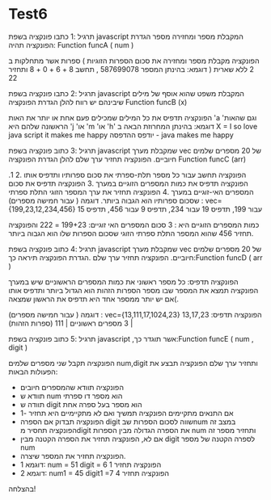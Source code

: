 # Test6
תרגיל :1 
כתבו פונקציה בשפת javascript המקבלת מספר ומחזירה מספר 
הגדרת הפונקציה תהיה: Function funcA ( num ) 

הפונקציה מקבלת מספר ומחזירה את סכום הספרות הזוגיות ) ספרות אשר מתחלקות ב 2 ללא שארית ( 
דוגמא:
בהינתן המספר 587699078 , תחשב 8 + 6 + 0 + 8 ותחזיר 22


תרגיל :2 
כתבו פונקציה בשפת javascript המקבלת משפט שהוא אוסף של מילים שיבינהם יש רווח 
להלן הגדרת הפונקציה Function funcB (x) 

הפונקציה תדפיס את כל המילים שמכילים פעם אחת או יותר את האות 'a 'וגם שהאות הראשונה שלהם היא 'j 'או 'm 'או 'h'
דוגמא: 
בהינתן המחרוזת הבאה ב X = I so love java script it makes me happy
יודפס
ההדפסה - java makes me happy


תרגיל :3 
כתוב פונקציה בשפת javascript שמקבלת מערך vec של 20 מספרים שלמים חיוביים. הפונקציה תחזיר ערך שלם
להלן הגדרת הפונקציה Function funcC (arr)

.1 הפונקציה תחשב עבור כל מספר תלת-ספרתי את סכום ספרותיו ותדפיס אותו
.2 הפונקציה תדפיס את כמות המספרים הזוגיים במערך 
.3 הפונקציה תדפיס את סכום המספרים האי-זוגיים במערך
.4 הפונקציה תחזיר את ערך המספר הזוגי התלת ספרתי שסכום ספרותיו הוא הגבוה ביותר.
דוגמה ( עבור חמישה מספרים) : vec={199,23,12,234,456}
עבור 199, תדפיס 19
עבור 234, תדפיס 9
עבור 456, תדפיס 15

כמות המספרים הזוגיים היא : 3
סכום המספרים האי זוגיים: 199+23 = 222
והפונקציה תחזיר 456 שהוא המספר התלת ספרתי הזוגי שסכום הספרות שלו הוא הגבוה ביותר.



תרגיל :4 
כתוב פונקציה בשפת javascript שמקבלת מערך vec של 20 מספרים שלמים חיוביים. הפונקציה תחזיר ערך שלם .הגדרת 
הפונקציה תיראה כך:Function funcD ( arr ) 

הפונקציה תדפיס:
כל מספר ראשוני
את כמות המספרים הראשוניים שיש במערך
הפונקציה תמצא את המספר שבו מספר הספרות הזהות הוא הגדול ביותר ותדפיס אותו )אם יש יותר ממספר אחד היא תדפיס את הראשון שמצאה.


דוגמה ( עבור חמישה מספרים) : vec={13,111,17,1024,23}
הפונקציה תדפיס: 13,17,23 | 3 מספרים ראשוניים | 111 (ספרות הזהות)



תרגיל :5 
כתוב פונקציה בשפת javascript ,אשר תוגדר כך:Function funcE ( num , digit ) 

הפונקציה תקבל שני מספרים שלמים num,digit ותחזיר ערך שלם
הפונקציה תבצע את הפעולות הבאות: 
- הפונקציה תוודא שהמספרים חיובים
- תוודא ש num הוא מספר דו ספרתי
- תוודה ש digit הוא מספר בעל ספרה אחת
- אם  התנאים מתקיימים הפונקציה תמשיך ואם לא מתקיימיים היא תחזיר -1
- הפונקציה תבדוק אם הספרה digit שווה לסכום הספרות שבnum במצב זה הפונקציה תחסיר מdigit את הספרה הגדולה מבין הספרות  num ותחזיר מספר זה
- אם לא, הפונקציה תחזיר את הספרה הקטנה מבין digit לספרה הקטנה של מספר num
- הפונקציה תחזיר את המספר שיצרה.
- דוגמא 1: num = 51 digit = 6  הפונקציה תחזיר 1
- דוגמא 2: num1 = 45 digit1 =7 הפונקציה תחזיר 4


בהצלחה!
